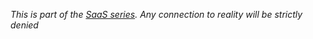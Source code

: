 _This is part of the [SaaS series](tags#Software%20as%20a%20Story). Any connection to reality will be strictly denied_
